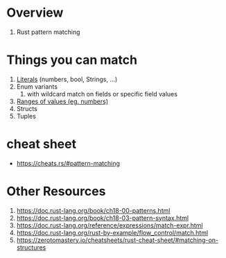 # Overview

1. Rust pattern matching

# Things you can match

1. [Literals](https://doc.rust-lang.org/book/ch18-03-pattern-syntax.html#matching-literals) (numbers, bool, Strings, ...)
1. Enum variants
    1. with wildcard match on fields or specific field values
1. [Ranges of values (eg. numbers)](https://doc.rust-lang.org/book/ch18-03-pattern-syntax.html#matching-ranges-of-values-with-)
1. Structs
1. Tuples

# cheat sheet

- https://cheats.rs/#pattern-matching

# Other Resources

1. https://doc.rust-lang.org/book/ch18-00-patterns.html
1. https://doc.rust-lang.org/book/ch18-03-pattern-syntax.html
1. https://doc.rust-lang.org/reference/expressions/match-expr.html
1. https://doc.rust-lang.org/rust-by-example/flow_control/match.html
1. https://zerotomastery.io/cheatsheets/rust-cheat-sheet/#matching-on-structures
